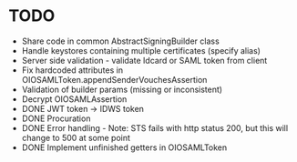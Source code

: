 # TODO
- Share code in common AbstractSigningBuilder class
- Handle keystores containing multiple certificates (specify alias)
- Server side validation - validate Idcard or SAML token from client
- Fix hardcoded attributes in OIOSAMLToken.appendSenderVouchesAssertion 
- Validation of builder params (missing or inconsistent)
- Decrypt OIOSAMLAssertion
- DONE JWT token -> IDWS token
- DONE Procuration
- DONE Error handling - Note: STS fails with http status 200, but this will change to 500 at some point
- DONE Implement unfinished getters in OIOSAMLToken

